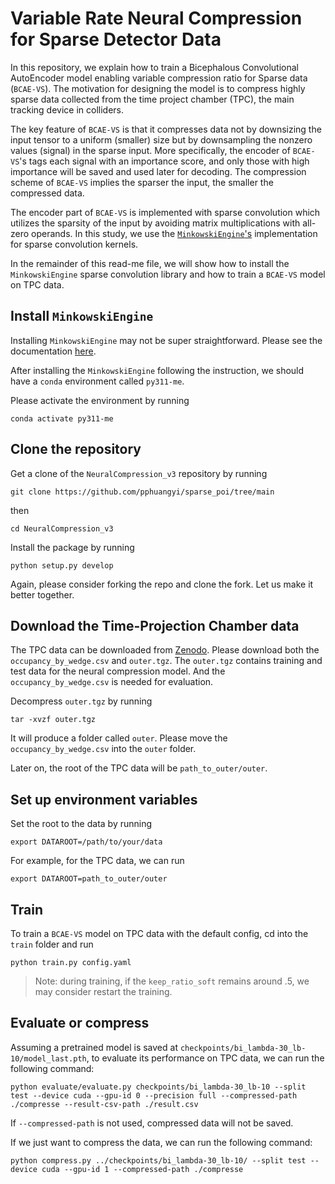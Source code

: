 # Variable Rate Neural Compression for Sparse Detector Data

In this repository, we explain how to train a Bicephalous Convolutional 
AutoEncoder model enabling variable compression ratio for Sparse data 
(`BCAE-VS`). The motivation for designing the model is to compress highly
sparse data collected from the time project chamber (TPC), the main
tracking device in colliders.

The key feature of `BCAE-VS` is that it compresses data not by 
downsizing the input tensor to a uniform (smaller) size but by 
downsampling the nonzero values (signal) in the sparse input. 
More specifically, the encoder of `BCAE-VS`'s tags each signal 
with an importance score, and only those with high importance will
be saved and used later for decoding. The compression scheme of 
`BCAE-VS` implies the sparser the input, the smaller the compressed 
data.

The encoder part of `BCAE-VS` is implemented with sparse convolution
which utilizes the sparsity of the input by avoiding
matrix multiplications with all-zero operands. In this study,
we use the [`MinkowskiEngine`'s](https://github.com/NVIDIA/MinkowskiEngine)
implementation for sparse convolution kernels. 

In the remainder of this read-me file, we will show how to install 
the `MinkowskiEngine` sparse convolution library and how to train
a `BCAE-VS` model on TPC data.

## Install `MinkowskiEngine`
Installing `MinkowskiEngine` may not be super straightforward. 
Please see the documentation [here](documents/README_install_MinkowskiEngine.md). 

After installing the `MinkowskiEngine` following the instruction, 
we should have a `conda` environment called `py311-me`. 

Please activate the environment by running
```
conda activate py311-me
```

## Clone the repository
Get a clone of the `NeuralCompression_v3` repository by running
```
git clone https://github.com/pphuangyi/sparse_poi/tree/main
```
then
```
cd NeuralCompression_v3
```
Install the package by running
```
python setup.py develop
```
Again, please consider forking the repo and clone the fork.
Let us make it better together.

## Download the Time-Projection Chamber data
The TPC data can be downloaded from [Zenodo](https://zenodo.org/records/14064045).
Please download both the `occupancy_by_wedge.csv` and `outer.tgz`.
The `outer.tgz` contains training and test data for the neural compression model.
And the `occupancy_by_wedge.csv` is needed for evaluation.

Decompress `outer.tgz` by running
```
tar -xvzf outer.tgz
```
It will produce a folder called `outer`. 
Please move the `occupancy_by_wedge.csv` into the `outer` folder.

Later on, the root of the TPC data will be `path_to_outer/outer`.

## Set up environment variables
Set the root to the data by running
```
export DATAROOT=/path/to/your/data
```
For example, for the TPC data, we can run 
```
export DATAROOT=path_to_outer/outer
```
 
## Train 
To train a `BCAE-VS` model on TPC data with the default config, cd into the `train` folder and run
```
python train.py config.yaml
```
> Note: during training, if the `keep_ratio_soft` remains around .5, we may consider restart the training. 

## Evaluate or compress
Assuming a pretrained model is saved at `checkpoints/bi_lambda-30_lb-10/model_last.pth`, to evaluate its performance on TPC data, we can run the following command:
```
python evaluate/evaluate.py checkpoints/bi_lambda-30_lb-10 --split test --device cuda --gpu-id 0 --precision full --compressed-path ./compresse --result-csv-path ./result.csv
```
If `--compressed-path` is not used, compressed data will not be saved.

If we just want to compress the data, we can run the following command:
```
python compress.py ../checkpoints/bi_lambda-30_lb-10/ --split test --device cuda --gpu-id 1 --compressed-path ./compresse
```
